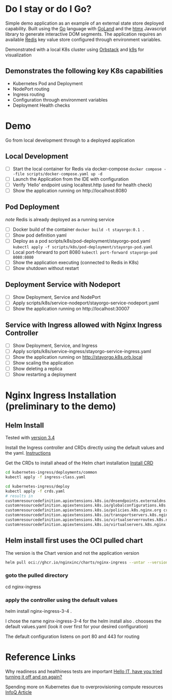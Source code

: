 # Do I stay or do I Go?

Simple demo application as an example of an external state store deployed capability.
Built using the [Go](https://go.dev) language with [GoLand](https://www.jetbrains.com/go/)
and the [htmx](https://htmx.org) Javascript library to generate interactive DOM
segments.
The application requires an available [Redis](https://redis.io/docs/latest/operate/oss_and_stack/) key value store
configured through environment variables.

Demonstrated with a local K8s cluster using [Orbstack](https://orbstack.dev)
and [k9s](https://k9scli.io) for visualization

## Demonstrates the following key K8s capabilities
* Kubernetes Pod and Deployment
* NodePort routing
* Ingress routing
* Configuration through environment variables
* Deployment Health checks

# Demo
Go from local development through to a deployed application

## Local Development
- [ ] Start the local container for Redis via docker-compose ```docker compose --file scripts/docker-compose.yaml up -d```
- [ ] Launch the Application from the IDE with configuration
- [ ] Verify 'Hello' endpoint using localtest.http (used for health check)
- [ ] Show the application running on http://localhost:8080
## Pod Deployment
_note_ Redis is already deployed as a running service
- [ ] Docker build of the container ```docker build -t stayorgo:0.1 .```
- [ ] Show pod definition yaml
- [ ] Deploy as a pod scripts/k8s/pod-deployment/stayorgo-pod.yaml ```kubectl apply -f scripts/k8s/pod-deployment/stayorgo-pod.yaml```
- [ ] Local port-forward to port 8080 ```kubectl port-forward stayorgo-pod 8080:8080```
- [ ] Show the application executing (connected to Redis in K8s)
- [ ] Show shutdown without restart
## Deployment Service with Nodeport
- [ ] Show Deployment, Service and NodePort
- [ ] Apply scripts/k8s/service-nodeport/stayorgo-service-nodeport.yaml
- [ ] Show the application running on http://localhost:30007
## Service with Ingress allowed with Nginx Ingress Controller
- [ ] Show Deployment, Service, and Ingress
- [ ] Apply scripts/k8s/service-ingress/stayorgo-service-ingress.yaml
- [ ] Show the application running on http://stayorgo.k8s.orb.local
- [ ] Show scaling the application
- [ ] Show deleting a replica
- [ ] Show restarting a deployment

# Nginx Ingress Installation (preliminary to the demo)

## Helm Install
Tested with [version 3.4](https://hub.docker.com/r/nginx/nginx-ingress/tags)

Install the Ingress controller and CRDs directly using the 
default values and the yaml.
[Instructions](https://docs.nginx.com/nginx-ingress-controller/installation/installing-nic/installation-with-helm/)

Get the CRDs to install ahead of the Helm chart installation
[Install CRD](https://docs.nginx.com/nginx-ingress-controller/installation/installing-nic/installation-with-manifests/#create-custom-resources)

```bash
cd kubernetes-ingress/deployments/common
kubectl apply -f ingress-class.yaml

cd kubernetes-ingress/deploy
kubectl apply -f crds.yaml
# results in 
customresourcedefinition.apiextensions.k8s.io/dnsendpoints.externaldns.nginx.org created
customresourcedefinition.apiextensions.k8s.io/globalconfigurations.k8s.nginx.org created
customresourcedefinition.apiextensions.k8s.io/policies.k8s.nginx.org created
customresourcedefinition.apiextensions.k8s.io/transportservers.k8s.nginx.org created
customresourcedefinition.apiextensions.k8s.io/virtualserverroutes.k8s.nginx.org created
customresourcedefinition.apiextensions.k8s.io/virtualservers.k8s.nginx.org created
```

## Helm install first uses the OCI pulled chart
The version is the Chart version and not the application version
```bash
helm pull oci://ghcr.io/nginxinc/charts/nginx-ingress --untar --version 1.1.2
```
### goto the pulled directory
cd nginx-ingress

### apply the controller using the default values
helm install nginx-ingress-3-4 .

I chose the name nginx-ingress-3-4 for the helm install
also . chooses the default values.yaml (look it over first for your desired configuration)

The default configuration listens on port 80 and 443 for routing

# Reference Links
Why readiness and healthiness tests are important
[Hello IT, have you tried turning it off and on again?](https://www.youtube.com/watch?v=t2F1rFmyQmY)

Spending more on Kubernetes due to overprovisioning compute resources
[InfoQ Article](https://www.infoq.com/news/2024/03/cncf-finops-kubernetes-overspend/?utm_campaign=infoq_content&utm_source=infoq&utm_medium=feed&utm_term=DevOps)